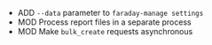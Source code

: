  * ADD `--data` parameter to `faraday-manage settings`
 * MOD Process report files in a separate process
 * MOD Make `bulk_create` requests asynchronous
